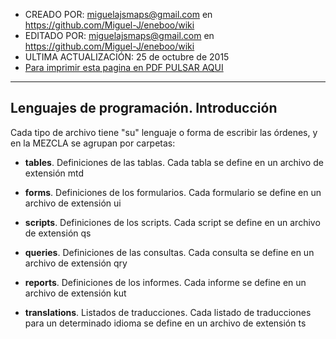 * CREADO POR: miguelajsmaps@gmail.com en https://github.com/Miguel-J/eneboo/wiki
* EDITADO POR: miguelajsmaps@gmail.com en https://github.com/Miguel-J/eneboo/wiki
* ULTIMA ACTUALIZACIÓN: 25 de octubre de 2015
* [Para imprimir esta pagina en PDF PULSAR AQUI](https://gitprint.com/Miguel-J/eneboo/wiki/Lenguajes-de-programaci%C3%B3n.-Introducci%C3%B3n)

----

Lenguajes de programación. Introducción
-----------------------------

Cada tipo de archivo tiene "su" lenguaje o forma de escribir las órdenes, y en la MEZCLA se agrupan por carpetas:

* **tables**. Definiciones de las tablas. Cada tabla se define en un archivo de extensión mtd

* **forms**. Definiciones de los formularios. Cada formulario se define en un archivo de extensión ui

* **scripts**. Definiciones de los scripts. Cada script se define en un archivo de extensión qs

* **queries**. Definiciones de las consultas. Cada consulta se define en un archivo de extensión qry

* **reports**. Definiciones de los informes. Cada informe se define en un archivo de extensión kut

* **translations**. Listados de traducciones. Cada listado de traducciones para un determinado idioma se define en un archivo de extensión ts
